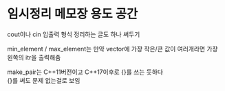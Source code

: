 # 임시정리 메모장 용도 공간

cout이나 cin 입출력 형식 정리하는 글도 하나 써두기

min_element / max_element는 만약 vector에 가장 작은/큰 값이 여러개라면 가장 왼쪽의 itr을 출력해줌

make_pair는 C++11버전이고 C++17이후로 {}를 쓰는 듯하다  
{}를 써도 문제 없는걸로 보임
